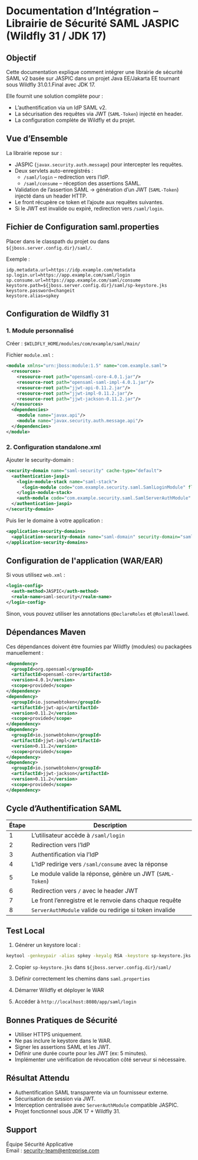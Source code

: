 # Documentation d’Intégration – Librairie de Sécurité SAML JASPIC (Wildfly 31 / JDK 17)

## Objectif

Cette documentation explique comment intégrer une librairie de sécurité SAML v2 basée sur JASPIC dans un projet Java EE/Jakarta EE tournant sous Wildfly 31.0.1.Final avec JDK 17.

Elle fournit une solution complète pour :
- L’authentification via un IdP SAML v2.
- La sécurisation des requêtes via JWT (`SAML-Token`) injecté en header.
- La configuration complète de Wildfly et du projet.

## Vue d’Ensemble

La librairie repose sur :
- JASPIC (`javax.security.auth.message`) pour intercepter les requêtes.
- Deux servlets auto-enregistrés :
  - `/saml/login` – redirection vers l’IdP.
  - `/saml/consume` – réception des assertions SAML.
- Validation de l’assertion SAML → génération d’un JWT (`SAML-Token`) injecté dans un header HTTP.
- Le front récupère ce token et l’ajoute aux requêtes suivantes.
- Si le JWT est invalide ou expiré, redirection vers `/saml/login`.

## Fichier de Configuration saml.properties

Placer dans le classpath du projet ou dans `${jboss.server.config.dir}/saml/`.

Exemple :

```
idp.metadata.url=https://idp.example.com/metadata
sp.login.url=https://app.example.com/saml/login
sp.consume.url=https://app.example.com/saml/consume
keystore.path=${jboss.server.config.dir}/saml/sp-keystore.jks
keystore.password=changeit
keystore.alias=spkey
```

## Configuration de Wildfly 31

### 1. Module personnalisé

Créer : `$WILDFLY_HOME/modules/com/example/saml/main/`

Fichier `module.xml` :

```xml
<module xmlns="urn:jboss:module:1.5" name="com.example.saml">
  <resources>
    <resource-root path="opensaml-core-4.0.1.jar"/>
    <resource-root path="opensaml-saml-impl-4.0.1.jar"/>
    <resource-root path="jjwt-api-0.11.2.jar"/>
    <resource-root path="jjwt-impl-0.11.2.jar"/>
    <resource-root path="jjwt-jackson-0.11.2.jar"/>
  </resources>
  <dependencies>
    <module name="javax.api"/>
    <module name="javax.security.auth.message.api"/>
  </dependencies>
</module>
```

### 2. Configuration standalone.xml

Ajouter le security-domain :

```xml
<security-domain name="saml-security" cache-type="default">
  <authentication-jaspi>
    <login-module-stack name="saml-stack">
      <login-module code="com.example.security.saml.SamlLoginModule" flag="required"/>
    </login-module-stack>
    <auth-module code="com.example.security.saml.SamlServerAuthModule" login-module-stack-ref="saml-stack"/>
  </authentication-jaspi>
</security-domain>
```

Puis lier le domaine à votre application :

```xml
<application-security-domains>
  <application-security-domain name="saml-domain" security-domain="saml-security"/>
</application-security-domains>
```

## Configuration de l'application (WAR/EAR)

Si vous utilisez `web.xml` :

```xml
<login-config>
  <auth-method>JASPIC</auth-method>
  <realm-name>saml-security</realm-name>
</login-config>
```

Sinon, vous pouvez utiliser les annotations `@DeclareRoles` et `@RolesAllowed`.

## Dépendances Maven

Ces dépendances doivent être fournies par Wildfly (modules) ou packagées manuellement :

```xml
<dependency>
  <groupId>org.opensaml</groupId>
  <artifactId>opensaml-core</artifactId>
  <version>4.0.1</version>
  <scope>provided</scope>
</dependency>
<dependency>
  <groupId>io.jsonwebtoken</groupId>
  <artifactId>jjwt-api</artifactId>
  <version>0.11.2</version>
  <scope>provided</scope>
</dependency>
<dependency>
  <groupId>io.jsonwebtoken</groupId>
  <artifactId>jjwt-impl</artifactId>
  <version>0.11.2</version>
  <scope>provided</scope>
</dependency>
<dependency>
  <groupId>io.jsonwebtoken</groupId>
  <artifactId>jjwt-jackson</artifactId>
  <version>0.11.2</version>
  <scope>provided</scope>
</dependency>
```

## Cycle d’Authentification SAML

| Étape | Description |
|-------|-------------|
| 1     | L’utilisateur accède à `/saml/login` |
| 2     | Redirection vers l’IdP |
| 3     | Authentification via l’IdP |
| 4     | L’IdP redirige vers `/saml/consume` avec la réponse |
| 5     | Le module valide la réponse, génère un JWT (`SAML-Token`) |
| 6     | Redirection vers `/` avec le header JWT |
| 7     | Le front l’enregistre et le renvoie dans chaque requête |
| 8     | `ServerAuthModule` valide ou redirige si token invalide |

## Test Local

1. Générer un keystore local :

```bash
keytool -genkeypair -alias spkey -keyalg RSA -keystore sp-keystore.jks -keysize 2048
```

2. Copier `sp-keystore.jks` dans `${jboss.server.config.dir}/saml/`

3. Définir correctement les chemins dans `saml.properties`

4. Démarrer Wildfly et déployer le WAR

5. Accéder à `http://localhost:8080/app/saml/login`

## Bonnes Pratiques de Sécurité

- Utiliser HTTPS uniquement.
- Ne pas inclure le keystore dans le WAR.
- Signer les assertions SAML et les JWT.
- Définir une durée courte pour les JWT (ex: 5 minutes).
- Implémenter une vérification de révocation côté serveur si nécessaire.

## Résultat Attendu

- Authentification SAML transparente via un fournisseur externe.
- Sécurisation de session via JWT.
- Interception centralisée avec `ServerAuthModule` compatible JASPIC.
- Projet fonctionnel sous JDK 17 + Wildfly 31.

## Support

Équipe Sécurité Applicative  
Email : security-team@entreprise.com